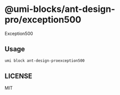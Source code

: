 # @umi-blocks/ant-design-pro/exception500

Exception500

## Usage

```sh
umi block ant-design-proexception500
```

## LICENSE

MIT
